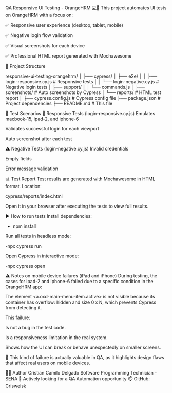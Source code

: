 QA Responsive UI Testing - OrangeHRM 💻📱
This project automates UI tests on OrangeHRM with a focus on:

✅ Responsive user experience (desktop, tablet, mobile)

✅ Negative login flow validation

✅ Visual screenshots for each device

✅ Professional HTML report generated with Mochawesome

📁 Project Structure

responsive-ui-testing-orangehrm/
│
├── cypress/
│   ├── e2e/
│   │   ├── login-responsive.cy.js       # Responsive tests
│   │   └── login-negative.cy.js         # Negative login tests
│   ├── support/
│   │   └── commands.js
│   ├── screenshots/                     # Auto screenshots by Cypress
│   └── reports/                         # HTML test report
│
├── cypress.config.js                   # Cypress config file
├── package.json                        # Project dependencies
├── README.md                           # This file


🚀 Test Scenarios
🧪 Responsive Tests (login-responsive.cy.js)
Emulates macbook-15, ipad-2, and iphone-6

Validates successful login for each viewport

Auto screenshot after each test

⚠️ Negative Tests (login-negative.cy.js)
Invalid credentials

Empty fields

Error message validation

📊 Test Report
Test results are generated with Mochawesome in HTML format.
Location:

cypress/reports/index.html


Open it in your browser after executing the tests to view full results.

▶️ How to run tests
Install dependencies:

- npm install

Run all tests in headless mode:

-npx cypress run

Open Cypress in interactive mode:

-npx cypress open


⚠️ Notes on mobile device failures (iPad and iPhone)
During testing, the cases for ipad-2 and iphone-6 failed due to a specific condition in the OrangeHRM app:

The element <a.oxd-main-menu-item.active> is not visible because its container has overflow: hidden and size 0 x N, which prevents Cypress from detecting it.

This failure:

Is not a bug in the test code.

Is a responsiveness limitation in the real system.

Shows how the UI can break or behave unexpectedly on smaller screens.

🧪 This kind of failure is actually valuable in QA, as it highlights design flaws that affect real users on mobile devices.




👨‍💻 Author
Cristian Camilo Delgado
Software Programming Technician - SENA
🚀 Actively looking for a QA Automation opportunity
📫 GitHub: Crisweisk